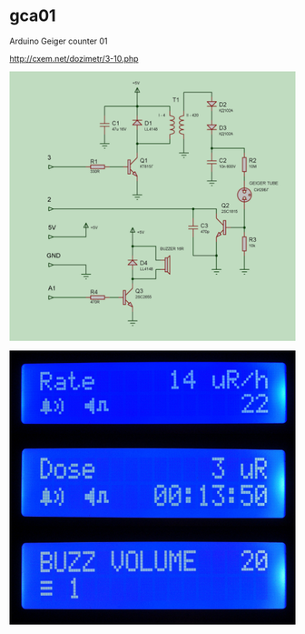 gca01
=====

Arduino Geiger counter 01

http://cxem.net/dozimetr/3-10.php

![circuit](https://github.com/project37cat/gca01/blob/master/misc/circuit-gca-01-3.png)

![display](https://github.com/project37cat/gca01/blob/master/misc/lcd-picture.png)
